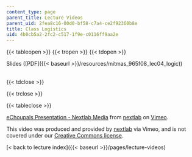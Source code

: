 ```yaml
---
content_type: page
parent_title: Lecture Videos
parent_uid: 2fea8c16-00d0-bf58-c7a4-ce2f92360b8e
title: Class Logistics
uid: 4b0cb5a2-2fc2-c517-1f9e-c0116ff9aa2e
---
```


{{< tableopen >}}
{{< tropen >}}
{{< tdopen >}}


Slides ([PDF]({{< baseurl >}}/resources/mitmas_965f08_lec04_logic))  
 


{{< tdclose >}}

{{< trclose >}}

{{< tableclose >}}

[eChoupals Presentation - Nextlab Media](https://vimeo.com/5337795) from [nextlab](https://vimeo.com/5337795) on [Vimeo](https://vimeo.com).

This video was produced and provided by [nextlab](http://vimeo.com/nextlab) via Vimeo, and is not covered under our [Creative Commons license](/terms/#cc).

[< back to lecture index]({{< baseurl >}}/pages/lecture-videos)